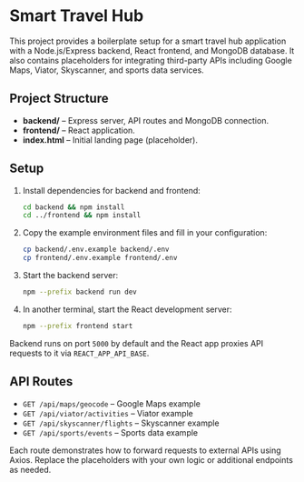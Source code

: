 # Smart Travel Hub

This project provides a boilerplate setup for a smart travel hub application with a Node.js/Express backend, React frontend, and MongoDB database. It also contains placeholders for integrating third-party APIs including Google Maps, Viator, Skyscanner, and sports data services.

## Project Structure

- **backend/** – Express server, API routes and MongoDB connection.
- **frontend/** – React application.
- **index.html** – Initial landing page (placeholder).

## Setup

1. Install dependencies for backend and frontend:
   ```bash
   cd backend && npm install
   cd ../frontend && npm install
   ```
2. Copy the example environment files and fill in your configuration:
   ```bash
   cp backend/.env.example backend/.env
   cp frontend/.env.example frontend/.env
   ```
3. Start the backend server:
   ```bash
   npm --prefix backend run dev
   ```
4. In another terminal, start the React development server:
   ```bash
   npm --prefix frontend start
   ```

Backend runs on port `5000` by default and the React app proxies API requests to it via `REACT_APP_API_BASE`.

## API Routes

- `GET /api/maps/geocode` – Google Maps example
- `GET /api/viator/activities` – Viator example
- `GET /api/skyscanner/flights` – Skyscanner example
- `GET /api/sports/events` – Sports data example

Each route demonstrates how to forward requests to external APIs using Axios. Replace the placeholders with your own logic or additional endpoints as needed.

